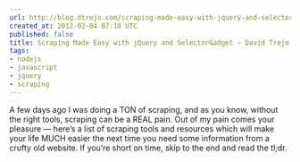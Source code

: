 ```yaml
---
url: http://blog.dtrejo.com/scraping-made-easy-with-jquery-and-selectorga
created_at: 2012-02-04 07:18 UTC
published: false
title: Scraping Made Easy with jQuery and SelectorGadget - David Trejo's Thoughts
tags:
- nodejs
- javascript
- jquery
- scraping
---
```


A few days ago I was doing a TON of scraping, and as you know, without the right tools, scraping can be a REAL pain. Out of my pain comes your pleasure — here’s a list of scraping tools and resources which will make your life MUCH easier the next time you need some information from a crufty old website. If you’re short on time, skip to the end and read the tl;dr.
